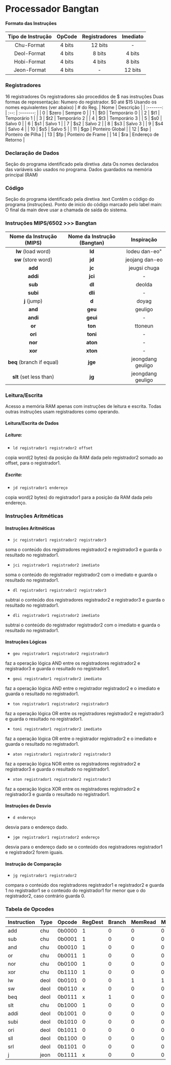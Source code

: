 # Processador Bangtan

#### Formato das Instruções
| Tipo de Instrução | OpCode | Registradores | Imediato |
| :---------------: | :----: | :-----------: | :------: |
| Chu-Format | 4 bits | 12 bits | - |
| Deol-Format | 4 bits | 8 bits | 4 bits |
| Hobi-Format | 4 bits | 4 bits | 8 bits |
| Jeon-Format | 4 bits | - | 12 bits |

### Registradores
16 registradores
Os registradores são procedidos de $ nas instruções
Duas formas de representação:
Numero do registrador. $0 até $15
Usando os nomes equivalentes (ver abaixo)
| # do Reg. | Nome | Descrição |
| :-------: | :--: | :-------: |
| 0 | $zero | Sempre 0 |
| 1 | $t0 | Temporário 0 |
| 2 | $t1 | Temporário 1 |
| 3 | $t2 | Temporário 2 |
| 4 | $t3 | Temporário 3 |
| 5 | $s0 | Salvo 0 |
| 6 | $s1 | Salvo 1 |
| 7 | $s2 | Salvo 2 |
| 8 | $s3 | Salvo 3 |
| 9 | $s4 | Salvo 4 |
| 10 | $s5 | Salvo 5 |
| 11 | $gp | Ponteiro Global |
| 12 | $sp | Ponteiro de Pilha |
| 13 | $fp | Ponteiro de Frame |
| 14 | $ra | Endereço de Retorno |


### Declaração de Dados
Seção do programa identificado pela diretiva .data
Os nomes declarados das variáveis são usados no programa. Dados guardados na
memória principal (RAM)

### Código
Seção do programa identificado pela diretiva .text
Contêm o código do programa (instruções).
Ponto de inicio do código marcado pelo label main:
O final da main deve usar a chamada de saída do sistema.

### Instruções MIPS/6502 >>> Bangtan

| Nome da Instrução (MIPS) | Nome da Instrução (Bangtan) | Inspiração
| :----------------------: | :-------------------------: | :--------: |
| **lw** (load word) | **ld** | lodeu dan-eo"
| **sw** (store word)| **jd** | jeojang dan-eo
| **add** | **jc** | jeugsi chuga
| **addi** | **jci** | -
| **sub** | **dl** | deolda
| **subi** | **dli** | -
| **j** (jump) | **d** | doyag
| **and** | **geu** | geuligo
| **andi** | **geui** | -
| **or** | **ton** | ttoneun
| **ori** | **toni** | -
| **nor** | **aton** | -
| **xor** | **xton** | -
| **beq** (branch if equal) | **jge** | jeongdang geuligo
| **slt** (set less than) | **jg** | jeongdang geuligo

### Leitura/Escrita
Acesso a memória RAM apenas com instruções de leitura e escrita.
Todas outras instruções usam registradores como operando.

#### Leitura/Escrita de Dados
##### Leitura:
- `ld registrador1 registrador2 offset`

copia word(2 bytes) da posição da RAM dada pelo registrador2 somado ao offset, para o registrador1.

##### Escrita:
- `jd registrador1 endereço`

copia word(2 bytes) do registrador1 para a posição da RAM dada pelo endereço.

### Instruções Aritméticas
#### Instruções Aritméticas
- `jc registrador1 registrador2 registrador3`

soma o conteúdo dos registradores registrador2 e registrador3 e guarda o resultado no registrador1.

- `jci registrador1 registrador2 imediato`

soma o conteúdo do registrador registrador2 com o imediato e guarda o resultado no registrador1.

- `dl registrador1 registrador2 registrador3`

subtrai o conteúdo dos registradores registrador2 e registrador3 e guarda o resultado no registrador1.

- `dli registrador1 registrador2 imediato`

subtrai o conteúdo do registrador registrador2 com o imediato e guarda o resultado no registrador1.

#### Instruções Lógicas

- `geu registrador1 registrador2 registrador3`

faz a operação lógica AND entre os registradores registrador2 e registrador3 e guarda o resultado no registrador1.

- `geui registrador1 registrador2 imediato`

faz a operação lógica AND entre o registrador registrador2 e o imediato e guarda o resultado no registrador1.

- `ton registrador1 registrador2 registrador3`

faz a operação lógica OR entre os registradores registrador2 e registrador3 e guarda o resultado no registrador1.

- `toni registrador1 registrador2 imediato`

faz a operação lógica OR entre o registrador registrador2 e o imediato e guarda o resultado no registrador1.

- `aton registrador1 registrador2 registrador3`

faz a operação lógica NOR entre os registradores registrador2 e registrador3 e guarda o resultado no registrador1.

- `xton registrador1 registrador2 registrador3`

faz a operação lógica XOR entre os registradores registrador2 e registrador3 e guarda o resultado no registrador1.

#### Instruções de Desvio

- `d endereço`

desvia para o endereço dado.

- `jge registrador1 registrador2 endereço`

desvia para o endereço dado se o conteúdo dos registradores registrador1 e registrador2 forem iguais.

#### Instrução de Comparação

- `jg registrador1 registrador2`

compara o conteúdo dos registradores registrador1 e registrador2 e guarda 1 no registrador1 se o conteúdo do registrador1 for menor que o do registrador2, caso contrário guarda 0.

### Tabela de Opcodes

|Instruction|Type|Opcode|RegDest|Branch|MemRead|MemToReg|ALUOp|MemWrite|ALUSrc|RegWrite|jump|
|-----------|----|------|-------|------|-------|--------|-----|--------|------|--------|----|
|add        |chu |0b0000|1      |0     |0      |0       |11   |0       |0     |1       |0   |
|sub        |chu |0b0001|1      |0     |0      |0       |100  |0       |0     |1       |0   |
|and        |chu |0b0010|1      |0     |0      |0       |0    |0       |0     |1       |0   |
|or         |chu |0b0011|1      |0     |0      |0       |1    |0       |0     |1       |0   |
|nor        |chu |0b0100|1      |0     |0      |0       |0   |0       |0     |1       |0   |
|xor        |chu |0b1110|1      |0     |0      |0       |11   |0       |0     |1       |0   |
|lw         |deol|0b0101|0      |0     |1      |1       |11   |0       |1     |1       |0   |
|sw         |deol|0b0110|x      |0     |0      |0       |11   |1       |1     |0       |0   |
|beq        |deol|0b0111|x      |1     |0      |0       |100  |0       |0     |0       |0   |
|slt        |chu |0b1000|1      |0     |0      |0       |101  |0       |0     |1       |0   |
|addi       |deol|0b1001|0      |0     |0      |0       |11   |0       |1     |1       |0   |
|subi       |deol|0b1010|0      |0     |0      |0       |100  |0       |1     |1       |0   |
|ori        |deol|0b1011|0      |0     |0      |0       |1    |0       |1     |1       |0   |
|sll        |deol|0b1100|0      |0     |0      |0       |     |        |      |        |    |
|srl        |deol|0b1101|0      |0     |0      |0       |     |        |      |        |    |
|j          |jeon|0b1111|x      |0     |0      |0       |11   |0       |x     |0       |1   |

